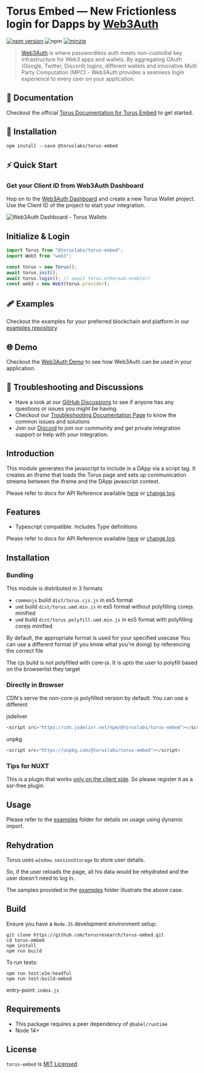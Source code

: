 # Torus Embed — New Frictionless login for Dapps by [Web3Auth](https://web3auth.io/docs)

[![npm version](https://badge.fury.io/js/%40toruslabs%2Ftorus-embed.svg)](https://badge.fury.io/js/%40toruslabs%2Ftorus-embed)
![npm](https://img.shields.io/npm/dw/@toruslabs/torus-embed)
[![minzip](https://img.shields.io/bundlephobia/minzip/@toruslabs/torus-embed?label=%22%22)](https://bundlephobia.com/result?p=@toruslabs/torus-embed)

> [Web3Auth](https://web3auth.io) is where passwordless auth meets non-custodial key infrastructure for Web3 apps and wallets. By aggregating OAuth (Google, Twitter, Discord) logins, different wallets and innovative Multi Party Computation (MPC) - Web3Auth provides a seamless login experience to every user on your application.

## 📖 Documentation

Checkout the official [Torus Documentation for Torus Embed](https://docs.tor.us/wallet/api-reference/installation) to get started.

## 🔗 Installation

```shell
npm install --save @toruslabs/torus-embed
```

## ⚡ Quick Start

### Get your Client ID from Web3Auth Dashboard

Hop on to the [Web3Auth Dashboard](https://dashboard.web3auth.io/) and create a new Torus Wallet project. Use the Client ID of the project to start your integration.

![Web3Auth Dashboard - Torus Wallets](https://user-images.githubusercontent.com/6962565/187207423-d7b8f085-3388-477c-b945-c7db1b991839.png)

## Initialize & Login

```ts
import Torus from "@toruslabs/torus-embed";
import Web3 from "web3";

const torus = new Torus();
await torus.init();
await torus.login(); // await torus.ethereum.enable()
const web3 = new Web3(torus.provider); 
```

## 🩹 Examples

Checkout the examples for your preferred blockchain and platform in our [examples repository](https://github.com/Web3Auth/examples/tree/main/web-core-sdk)

## 🌐 Demo

Checkout the [Web3Auth Demo](https://demo-app.web3auth.io/) to see how Web3Auth can be used in your application.

## 💬 Troubleshooting and Discussions

- Have a look at our [GitHub Discussions](https://github.com/Web3Auth/Web3Auth/discussions?discussions_q=sort%3Atop) to see if anyone has any questions or issues you might be having.
- Checkout our [Troubleshooting Documentation Page](https://web3auth.io/docs/troubleshooting) to know the common issues and solutions
- Join our [Discord](https://discord.gg/web3auth) to join our community and get private integration support or help with your integration.

## Introduction

This module generates the javascript to include in a DApp via a script tag.
It creates an iframe that loads the Torus page and sets up communication streams between
the iframe and the DApp javascript context.

Please refer to docs for API Reference available [here](https://docs.tor.us/wallet/api-reference/installation) or [change log](https://docs.tor.us/torus-wallet/changelog).

## Features

- Typescript compatible. Includes Type definitions

Please refer to docs for API Reference available [here](https://docs.tor.us/wallet/api-reference/installation) or [change log](https://docs.tor.us/torus-wallet/changelog).

## Installation

### Bundling

This module is distributed in 3 formats

- `commonjs` build `dist/torus.cjs.js` in es5 format
- `umd` build `dist/torus.umd.min.js` in es5 format without polyfilling corejs minified
- `umd` build `dist/torus.polyfill.umd.min.js` in es5 format with polyfilling corejs minified

By default, the appropriate format is used for your specified usecase
You can use a different format (if you know what you're doing) by referencing the correct file

The cjs build is not polyfilled with core-js.
It is upto the user to polyfill based on the browserlist they target

### Directly in Browser

CDN's serve the non-core-js polyfilled version by default. You can use a different

jsdeliver

```js
<script src="https://cdn.jsdelivr.net/npm/@toruslabs/torus-embed"></script>
```

unpkg

```js
<script src="https://unpkg.com/@toruslabs/torus-embed"></script>
```

### Tips for NUXT

This is a plugin that works [only on the client side](https://nuxtjs.org/guide/plugins/#client-side-only). So please register it as a ssr-free plugin.

## Usage

Please refer to the [examples](examples) folder for details on usage using dynamic import.

## Rehydration

Torus uses `window.sessionStorage` to store user details.

So, if the user reloads the page, all his data would be rehydrated and the user doesn't need to log in.

The samples provided in the [examples](examples) folder illustrate the above case.

## Build

Ensure you have a `Node.JS` development environment setup:

```
git clone https://github.com/torusresearch/torus-embed.git
cd torus-embed
npm install
npm run build
```

To run tests:

```
npm run test:e2e:headful
npm run test:build-embed
```

entry-point: `index.js`

## Requirements

- This package requires a peer dependency of `@babel/runtime`
- Node 14+

## License

`torus-embed` is [MIT Licensed](LICENSE)

